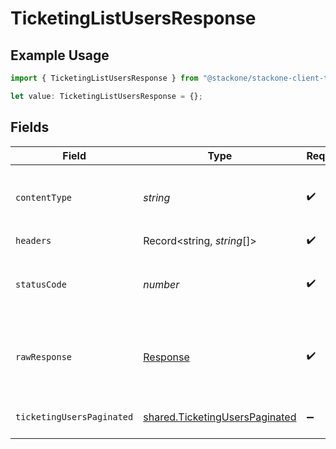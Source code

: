 # TicketingListUsersResponse

## Example Usage

```typescript
import { TicketingListUsersResponse } from "@stackone/stackone-client-ts/sdk/models/operations";

let value: TicketingListUsersResponse = {};
```

## Fields

| Field                                                                                   | Type                                                                                    | Required                                                                                | Description                                                                             |
| --------------------------------------------------------------------------------------- | --------------------------------------------------------------------------------------- | --------------------------------------------------------------------------------------- | --------------------------------------------------------------------------------------- |
| `contentType`                                                                           | *string*                                                                                | :heavy_check_mark:                                                                      | HTTP response content type for this operation                                           |
| `headers`                                                                               | Record<string, *string*[]>                                                              | :heavy_check_mark:                                                                      | N/A                                                                                     |
| `statusCode`                                                                            | *number*                                                                                | :heavy_check_mark:                                                                      | HTTP response status code for this operation                                            |
| `rawResponse`                                                                           | [Response](https://developer.mozilla.org/en-US/docs/Web/API/Response)                   | :heavy_check_mark:                                                                      | Raw HTTP response; suitable for custom response parsing                                 |
| `ticketingUsersPaginated`                                                               | [shared.TicketingUsersPaginated](../../../sdk/models/shared/ticketinguserspaginated.md) | :heavy_minus_sign:                                                                      | The list of users was retrieved.                                                        |